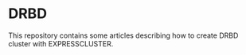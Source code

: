 DRBD
===

This repository contains some articles describing how to create DRBD cluster
with EXPRESSCLUSTER.
